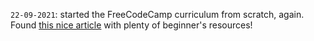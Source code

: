 `22-09-2021`: started the FreeCodeCamp curriculum from scratch, again. Found [this nice article](https://www-freecodecamp-org.cdn.ampproject.org/c/s/www.freecodecamp.org/news/how-to-become-a-better-developer/amp/) with plenty of beginner's resources!
